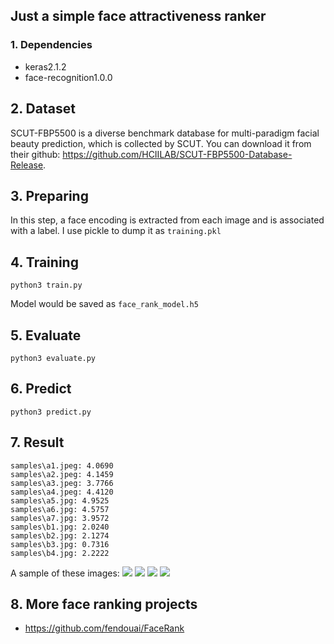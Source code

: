 ## Just a simple face attractiveness ranker

### 1. Dependencies
- keras2.1.2
- face-recognition1.0.0

## 2. Dataset
SCUT-FBP5500 is a diverse benchmark database for multi-paradigm facial beauty prediction, which is collected by SCUT. You can download it from their github: https://github.com/HCIILAB/SCUT-FBP5500-Database-Release.

## 3. Preparing
In this step, a face encoding is extracted from each image and is associated with a label. I use pickle to dump it as `training.pkl`

## 4. Training
```
python3 train.py
```
Model would be saved as `face_rank_model.h5`

## 5. Evaluate
```
python3 evaluate.py
```
## 6. Predict
```
python3 predict.py
```
## 7. Result
```
samples\a1.jpeg: 4.0690
samples\a2.jpeg: 4.1459
samples\a3.jpeg: 3.7766
samples\a4.jpeg: 4.4120
samples\a5.jpg: 4.9525
samples\a6.jpg: 4.5757
samples\a7.jpg: 3.9572
samples\b1.jpg: 2.0240
samples\b2.jpg: 2.1274
samples\b3.jpg: 0.7316
samples\b4.jpg: 2.2222
```
A sample of these images:
![](samples/a1.jpeg!width=100)
![](samples/a2.jpeg!width=100)
![](samples/b1.jpeg!width=100)
![](samples/b2.jpeg!width=100)
## 8. More face ranking projects
- https://github.com/fendouai/FaceRank